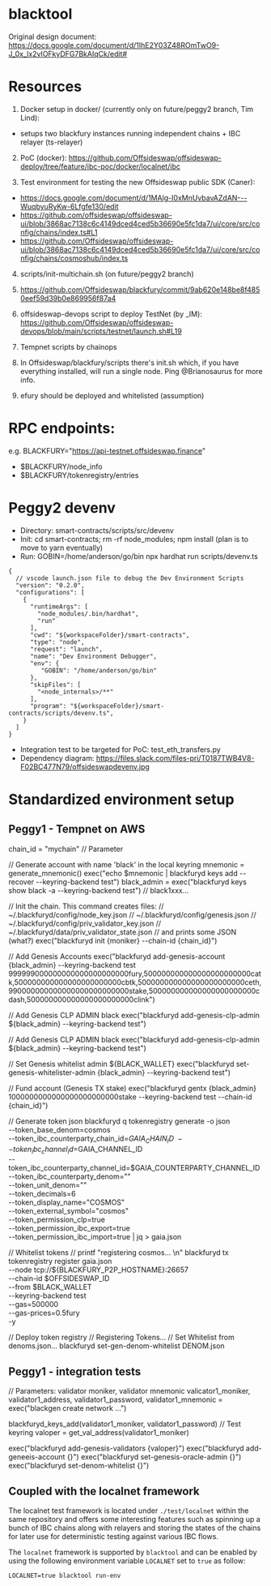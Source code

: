 # blacktool

Original design document: https://docs.google.com/document/d/1IhE2Y03Z48ROmTwO9-J_0x_lx2vIOFkyDFG7BkAIqCk/edit#


# Resources

1. Docker setup in docker/ (currently only on future/peggy2 branch, Tim Lind):

- setups two blackfury instances running independent chains + IBC relayer (ts-relayer)

2. PoC (docker): https://github.com/Offsideswap/offsideswap-deploy/tree/feature/ibc-poc/docker/localnet/ibc

3. Test environment for testing the new Offsideswap public SDK (Caner):

- https://docs.google.com/document/d/1MAlg-I0xMnUvbavAZdAN---WuqbyuRyKw-6Lfgfe130/edit
- https://github.com/offsideswap/offsideswap-ui/blob/3868ac7138c6c4149dced4ced5b36690e5fc1da7/ui/core/src/config/chains/index.ts#L1
- https://github.com/Offsideswap/offsideswap-ui/blob/3868ac7138c6c4149dced4ced5b36690e5fc1da7/ui/core/src/config/chains/cosmoshub/index.ts

4. scripts/init-multichain.sh (on future/peggy2 branch)

5. https://github.com/Offsideswap/blackfury/commit/9ab620e148be8f4850eef59d39b0e869956f87a4

6. offsideswap-devops script to deploy TestNet (by \_IM): https://github.com/Offsideswap/offsideswap-devops/blob/main/scripts/testnet/launch.sh#L19

7. Tempnet scripts by chainops

8. In Offsideswap/blackfury/scripts there's init.sh which, if you have everything installed, will run a single node. Ping
   @Brianosaurus for more info.

9. efury should be deployed and whitelisted (assumption)

# RPC endpoints:

e.g. BLACKFURY="https://api-testnet.offsideswap.finance"

- $BLACKFURY/node_info
- $BLACKFURY/tokenregistry/entries

# Peggy2 devenv

- Directory: smart-contracts/scripts/src/devenv
- Init: cd smart-contracts; rm -rf node_modules; npm install (plan is to move to yarn eventually)
- Run: GOBIN=/home/anderson/go/bin npx hardhat run scripts/devenv.ts

```
{
  // vscode launch.json file to debug the Dev Environment Scripts
  "version": "0.2.0",
  "configurations": [
    {
      "runtimeArgs": [
        "node_modules/.bin/hardhat",
        "run"
      ],
      "cwd": "${workspaceFolder}/smart-contracts",
      "type": "node",
      "request": "launch",
      "name": "Dev Environment Debugger",
      "env": {
         "GOBIN": "/home/anderson/go/bin"
      },
      "skipFiles": [
        "<node_internals>/**"
      ],
      "program": "${workspaceFolder}/smart-contracts/scripts/devenv.ts",
    }
  ]
}
```

- Integration test to be targeted for PoC: test_eth_transfers.py
- Dependency diagram: https://files.slack.com/files-pri/T0187TWB4V8-F02BC477N79/offsideswapdevenv.jpg

# Standardized environment setup

## Peggy1 - Tempnet on AWS

chain_id = "mychain" // Parameter

// Generate account with name 'black' in the local keyring
mnemonic = generate_mnemonic()
exec("echo $mnemonic | blackfuryd keys add --recover --keyring-backend test")
black_admin = exec("blackfuryd keys show black -a --keyring-backend test") // black1xxx...

// Init the chain. This command creates files:
// ~/.blackfuryd/config/node_key.json
// ~/.blackfuryd/config/genesis.json
// ~/.blackfuryd/config/priv_validator_key.json
// ~/.blackfuryd/data/priv_validator_state.json
// and prints some JSON (what?)
exec("blackfuryd init {moniker} --chain-id {chain_id}")

// Add Genesis Accounts
exec("blackfuryd add-genesis-account {black_admin} --keyring-backend test 999999000000000000000000000fury,500000000000000000000000catk,500000000000000000000000cbtk,500000000000000000000000ceth,990000000000000000000000000stake,500000000000000000000000cdash,500000000000000000000000clink")

// Add Genesis CLP ADMIN black
exec("blackfuryd add-genesis-clp-admin ${black_admin} --keyring-backend test")

// Add Genesis CLP ADMIN black
exec("blackfuryd add-genesis-clp-admin ${black_admin} --keyring-backend test")

// Set Genesis whitelist admin ${BLACK_WALLET}
exec("blackfuryd set-genesis-whitelister-admin {black_admin} --keyring-backend test")

// Fund account (Genesis TX stake)
exec("blackfuryd gentx {black_admin} 1000000000000000000000000stake --keyring-backend test --chain-id {chain_id}")

// Generate token json
blackfuryd q tokenregistry generate -o json \
 --token_base_denom=cosmos \
 --token_ibc_counterparty_chain_id=${GAIA_CHAIN_ID} \
   --token_ibc_channel_id=$GAIA_CHANNEL_ID \
 --token_ibc_counterparty_channel_id=$GAIA_COUNTERPARTY_CHANNEL_ID \
 --token_ibc_counterparty_denom="" \
 --token_unit_denom="" \
 --token_decimals=6 \
 --token_display_name="COSMOS" \
 --token_external_symbol="cosmos" \
 --token_permission_clp=true \
 --token_permission_ibc_export=true \
 --token_permission_ibc_import=true | jq > gaia.json

// Whitelist tokens
// printf "registering cosmos... \n"
blackfuryd tx tokenregistry register gaia.json \
 --node tcp://${BLACKFURY_P2P_HOSTNAME}:26657 \
 --chain-id $OFFSIDESWAP_ID \
 --from $BLACK_WALLET \
 --keyring-backend test \
 --gas=500000 \
 --gas-prices=0.5fury \
 -y

// Deploy token registry
// Registering Tokens...
// Set Whitelist from denoms.json...
blackfuryd set-gen-denom-whitelist DENOM.json

## Peggy1 - integration tests

// Parameters: validator moniker, validator mnemonic
valicator1_moniker, validator1_address, validator1_password, validator1_mnemonic = exec("blackgen create network ...")

blackfuryd_keys_add(validator1_moniker, validator1_password) // Test keyring
valoper = get_val_address(validator1_moniker)

exec("blackfuryd add-genesis-validators {valoper}")
exec("blackfuryd add-geneeis-account {}")
exec("blackfuryd set-genesis-oracle-admin {}")
exec("blackfuryd set-denom-whitelist {}")

## Coupled with the localnet framework

The localnet test framework is located under `./test/localnet` within the same repository and offers some interesting features such as spinning up a bunch of IBC chains along with relayers and storing the states of the chains for later use for deterministic testing against various IBC flows.

The `localnet` framework is supported by `blacktool` and can be enabled by using the following environment variable `LOCALNET` set to `true` as follow:

```
LOCALNET=true blacktool run-env
```
